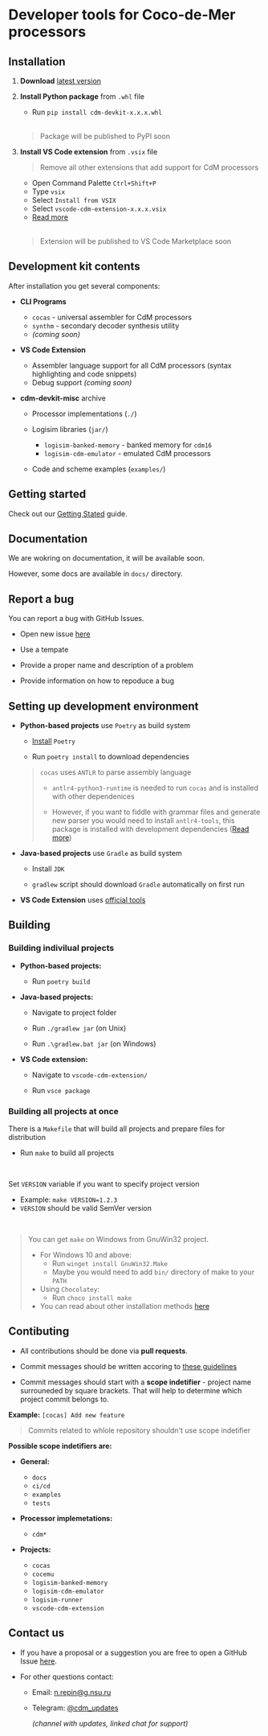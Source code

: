 # Developer tools for Coco-de-Mer processors

## Installation

1. **Download** [latest version](https://github.com/cdm-processors/cdm-devkit/releases/latest)

2. **Install Python package** from `.whl` file
    - Run `pip install cdm-devkit-x.x.x.whl`

    <br>

    > Package will be published to PyPI soon 

3. **Install VS Code extension** from `.vsix` file
    
    > Remove all other extensions that add support for CdM processors

    - Open Command Palette `Ctrl+Shift+P`
    - Type `vsix`
    - Select `Install from VSIX`
    - Select `vscode-cdm-extension-x.x.x.vsix`
    - [Read more](https://code.visualstudio.com/docs/editor/extension-marketplace#_install-from-a-vsix)
    
    <br>

    > Extension will be published to VS Code Marketplace soon 

## Development kit contents

After installation you get several components:

- **CLI Programs**
    
    - `cocas` - universal assembler for CdM processors
    - `synthm` - secondary decoder synthesis utility
    - *(coming soon)*

- **VS Code Extension**

    - Assembler language support for all CdM processors (syntax highlighting and code snippets)
    - Debug support *(coming soon)*

- **cdm-devkit-misc** archive

    - Processor implementations (`./`)
    - Logisim libraries (`jar/`)
        
        - `logisim-banked-memory` - banked memory for `cdm16`
        - `logisim-cdm-emulator` - emulated CdM processors
    - Code and scheme examples (`examples/`)

## Getting started

Check out our [Getting Stated](/docs/getting-started.md) guide.

## Documentation

We are wokring on documentation, it will be available soon.

However, some docs are available in `docs/` directory.

## Report a bug

You can report a bug with GitHub Issues.

- Open new issue [here](https://github.com/cdm-processors/cdm-devkit/issues)

- Use a tempate

- Provide a proper name and description of a problem

- Provide information on how to repoduce a bug

## Setting up development environment

- **Python-based projects** use `Poetry` as build system

    - [Install](https://python-poetry.org/docs/#installation) `Poetry`

    - Run `poetry install` to download dependencies

    > `cocas` uses `ANTLR` to parse assembly language
    >
    >    - `antlr4-python3-runtime` is needed to run `cocas` and is installed with other dependenices
    >
    >   - However, if you want to fiddle with grammar files and generate new parser you would need to install `antlr4-tools`, this package is installed with development dependencies ([Read more](https://www.antlr.org))

- **Java-based projects** use `Gradle` as build system

    - Install `JDK`

    - `gradlew` script should download `Gradle` automatically on first run

- **VS Code Extension** uses [official tools](https://code.visualstudio.com/api)

## Building

### Building indivilual projects

- **Python-based projects:**

    - Run `poetry build`

- **Java-based projects:**
    
    - Navigate to project folder

    - Run `./gradlew jar` (on Unix)
    - Run `.\gradlew.bat jar` (on Windows)

- **VS Code extension:**

    - Navigate to `vscode-cdm-extension/`

    - Run `vsce package`

### Building all projects at once

There is a `Makefile` that will build all projects and prepare files for distribution

- Run `make` to build all projects

<br>

Set `VERSION` variable if you want to specify project version
- Example: `make VERSION=1.2.3`
- `VERSION` should be valid SemVer version

<br>

> You can get `make` on Windows from GnuWin32 project.
> - For Windows 10 and above: 
>   - Run `winget install GnuWin32.Make`
>   - Maybe you would need to add `bin/` directory of make to your `PATH`
> - Using `Chocolatey`:
>   - Run `choco install make` 
> - You can read about other installation methods [here](https://gnuwin32.sourceforge.net/packages/make.htm)

## Contibuting

- All contributions should be done via **pull requests**.

- Commit messages should be written accoring to [these guidelines](https://gist.github.com/robertpainsi/b632364184e70900af4ab688decf6f53)

- Commit messages should start with a **scope indetifier** - project name surrouneded by square brackets. That will help to determine which project commit belongs to.

**Example:** `[cocas] Add new feature`

> Commits related to whlole repository shouldn't use scope indetifier

**Possible scope indetifiers are:**

- **General:**
    
    - `docs`
    - `ci/cd`
    - `examples`
    - `tests`

- **Processor implemetations:**

    - `cdm*`

- **Projects:**

    - `cocas`
    - `cocemu`
    - `logisim-banked-memory`
    - `logisim-cdm-emulator`
    - `logisim-runner`
    - `vscode-cdm-extension`

## Contact us

- If you have a proposal or a suggestion you are free to open a GitHub Issue [here](https://github.com/cdm-processors/cdm-devkit/issues).

- For other questions contact:
    - Email: n.repin@g.nsu.ru
    - Telegram: [@cdm_updates](https://t.me/cdm_updates)

        *(channel with updates, linked chat for support)*

